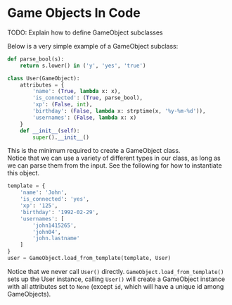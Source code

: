 # Game Objects In Code

TODO: Explain how to define GameObject subclasses

Below is a very simple example of a GameObject subclass:
```py
def parse_bool(s):
	return s.lower() in ('y', 'yes', 'true')

class User(GameObject):
	attributes = {
		'name': (True, lambda x: x),
		'is_connected': (True, parse_bool),
		'xp': (False, int),
		'birthday': (False, lambda x: strptime(x, '%y-%m-%d')),
		'usernames': (False, lambda x: x)
	}
    def __init__(self):
		super().__init__()
```

This is the minimum required to create a GameObject class.  
Notice that we can use a variety of different types in our class, as long as we can parse them from the input. See the following for how to instantiate this object.

```py
template = {
	'name': 'John',
	'is_connected': 'yes',
	'xp': '125',
	'birthday': '1992-02-29',
	'usernames': [
		'john1415265',
		'john04',
		'john.lastname'
	]
}
user = GameObject.load_from_template(template, User)
```

Notice that we never call `User()` directly. `GameObject.load_from_template()` sets up the User instance, calling `User()` will create a GameObject instance with all attributes set to `None` (except `id`, which will have a unique id among GameObjects).